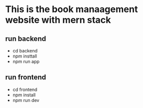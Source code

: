 # This is the book manaagement website with mern stack


## run backend
- cd backend
- npm insttall
- npm run app

## run frontend

- cd frontend
- npm install
- npm run dev


